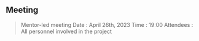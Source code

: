 ## Meeting

> Mentor-led meeting
> Date : April 26th, 2023
> Time : 19:00
> Attendees : All personnel involved in the project
